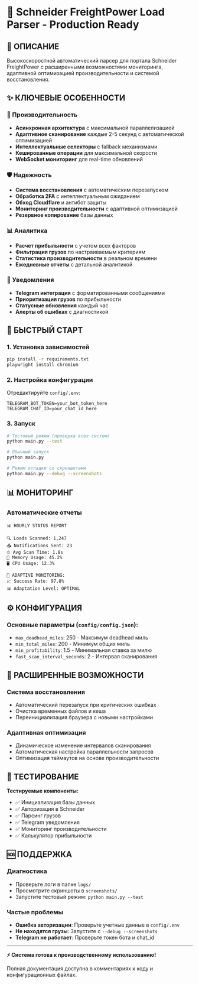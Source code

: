 # 🚛 Schneider FreightPower Load Parser - Production Ready

## 🎯 ОПИСАНИЕ
Высокоскоростной автоматический парсер для портала Schneider FreightPower с расширенными возможностями мониторинга, адаптивной оптимизацией производительности и системой восстановления.

## ✨ КЛЮЧЕВЫЕ ОСОБЕННОСТИ

### 🚀 Производительность
- **Асинхронная архитектура** с максимальной параллелизацией
- **Адаптивное сканирование** каждые 2-5 секунд с автоматической оптимизацией
- **Интеллектуальные селекторы** с fallback механизмами
- **Кешированные операции** для максимальной скорости
- **WebSocket мониторинг** для real-time обновлений

### 🛡️ Надежность
- **Система восстановления** с автоматическим перезапуском
- **Обработка 2FA** с интеллектуальным ожиданием
- **Обход Cloudflare** и антибот защиты
- **Мониторинг производительности** с адаптивной оптимизацией
- **Резервное копирование** базы данных

### 📊 Аналитика
- **Расчет прибыльности** с учетом всех факторов
- **Фильтрация грузов** по настраиваемым критериям
- **Статистика производительности** в реальном времени
- **Ежедневные отчеты** с детальной аналитикой

### 🔔 Уведомления
- **Telegram интеграция** с форматированными сообщениями
- **Приоритизация грузов** по прибыльности
- **Статусные обновления** каждый час
- **Алерты об ошибках** с диагностикой

## 🚀 БЫСТРЫЙ СТАРТ

### 1. Установка зависимостей
```bash
pip install -r requirements.txt
playwright install chromium
```

### 2. Настройка конфигурации
Отредактируйте `config/.env`:
```env
TELEGRAM_BOT_TOKEN=your_bot_token_here
TELEGRAM_CHAT_ID=your_chat_id_here
```

### 3. Запуск
```bash
# Тестовый режим (проверка всех систем)
python main.py --test

# Обычный запуск
python main.py

# Режим отладки со скриншотами
python main.py --debug --screenshots
```

## 📊 МОНИТОРИНГ

### Автоматические отчеты
```
📊 HOURLY STATUS REPORT

🔍 Loads Scanned: 1,247
📤 Notifications Sent: 23
⏱ Avg Scan Time: 1.8s
💾 Memory Usage: 45.2%
🖥 CPU Usage: 12.3%

🎯 ADAPTIVE MONITORING:
📈 Success Rate: 97.8%
📊 Adaptation Level: OPTIMAL
```

## ⚙️ КОНФИГУРАЦИЯ

### Основные параметры (`config/config.json`):
- `max_deadhead_miles`: 250 - Максимум deadhead миль
- `min_total_miles`: 200 - Минимум общих миль  
- `min_profitability`: 1.5 - Минимальная ставка за милю
- `fast_scan_interval_seconds`: 2 - Интервал сканирования

## 🔧 РАСШИРЕННЫЕ ВОЗМОЖНОСТИ

### Система восстановления
- Автоматический перезапуск при критических ошибках
- Очистка временных файлов и кеша
- Переинициализация браузера с новыми настройками

### Адаптивная оптимизация
- Динамическое изменение интервалов сканирования
- Автоматическая настройка параллельности запросов
- Оптимизация таймаутов на основе производительности

## 🧪 ТЕСТИРОВАНИЕ

**Тестируемые компоненты:**
- ✅ Инициализация базы данных
- ✅ Авторизация в Schneider
- ✅ Парсинг грузов
- ✅ Telegram уведомления
- ✅ Мониторинг производительности
- ✅ Калькулятор прибыльности

## 🆘 ПОДДЕРЖКА

### Диагностика
- Проверьте логи в папке `logs/`
- Просмотрите скриншоты в `screenshots/`
- Запустите тестовый режим: `python main.py --test`

### Частые проблемы
- **Ошибка авторизации**: Проверьте учетные данные в `config/.env`
- **Не находятся грузы**: Запустите с `--debug --screenshots`
- **Telegram не работает**: Проверьте токен бота и chat_id

---

**⚡ Система готова к производственному использованию!**

Полная документация доступна в комментариях к коду и конфигурационных файлах.